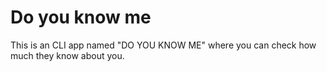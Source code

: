 # Do you know me

This is an CLI app named "DO YOU KNOW ME" where you can check how much they know about you.